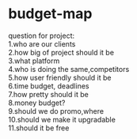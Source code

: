 # budget-map

question for project:  
1.who are our clients  
2.how big of project should it be  
3.what platform  
4.who is doing the same,competitors  
5.how user friendly should it be  
6.time budget, deadlines  
7.how pretty should it be  
8.money budget?  
9.should we do promo,where   
10.should we make it upgradable  
11.should it be free  
